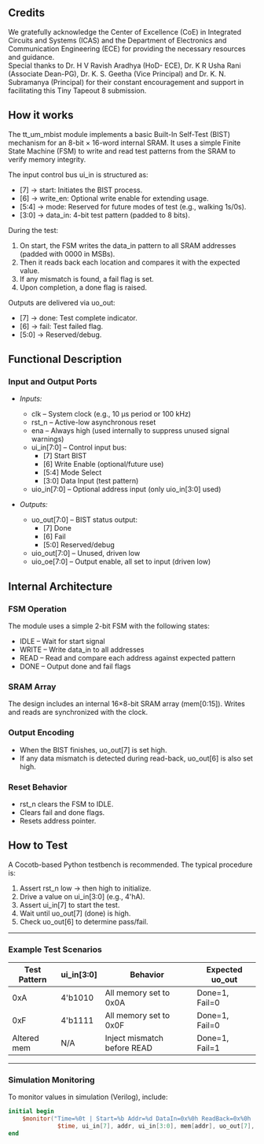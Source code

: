 <!---

This file is used to generate your project datasheet. Please fill in the information below and delete any unused
sections.

You can also include images in this folder and reference them in the markdown. Each image must be less than
512 kb in size, and the combined size of all images must be less than 1 MB.
-->

## Credits

We gratefully acknowledge the Center of Excellence (CoE) in Integrated Circuits and Systems (ICAS) and the Department of Electronics and Communication Engineering (ECE) for providing the necessary resources and guidance.  
Special thanks to Dr. H V Ravish Aradhya (HoD- ECE), Dr. K R Usha Rani (Associate Dean-PG), Dr. K. S. Geetha (Vice Principal) and Dr. K. N. Subramanya (Principal) for their constant encouragement and support in facilitating this Tiny Tapeout 8 submission.

## How it works

The tt_um_mbist module implements a basic Built-In Self-Test (BIST) mechanism for an 8-bit × 16-word internal SRAM. It uses a simple Finite State Machine (FSM) to write and read test patterns from the SRAM to verify memory integrity.

The input control bus ui_in is structured as:
- [7] → start: Initiates the BIST process.
- [6] → write_en: Optional write enable for extending usage.
- [5:4] → mode: Reserved for future modes of test (e.g., walking 1s/0s).
- [3:0] → data_in: 4-bit test pattern (padded to 8 bits).

During the test:
1. On start, the FSM writes the data_in pattern to all SRAM addresses (padded with 0000 in MSBs).
2. Then it reads back each location and compares it with the expected value.
3. If any mismatch is found, a fail flag is set.
4. Upon completion, a done flag is raised.

Outputs are delivered via uo_out:
- [7] → done: Test complete indicator.
- [6] → fail: Test failed flag.
- [5:0] → Reserved/debug.

## Functional Description

### Input and Output Ports

- *Inputs:*
  - clk – System clock (e.g., 10 µs period or 100 kHz)
  - rst_n – Active-low asynchronous reset
  - ena – Always high (used internally to suppress unused signal warnings)
  - ui_in[7:0] – Control input bus:
    - [7] Start BIST
    - [6] Write Enable (optional/future use)
    - [5:4] Mode Select
    - [3:0] Data Input (test pattern)
  - uio_in[7:0] – Optional address input (only uio_in[3:0] used)

- *Outputs:*
  - uo_out[7:0] – BIST status output:
    - [7] Done
    - [6] Fail
    - [5:0] Reserved/debug
  - uio_out[7:0] – Unused, driven low
  - uio_oe[7:0] – Output enable, all set to input (driven low)

## Internal Architecture

### FSM Operation

The module uses a simple 2-bit FSM with the following states:
- IDLE – Wait for start signal
- WRITE – Write data_in to all addresses
- READ – Read and compare each address against expected pattern
- DONE – Output done and fail flags

### SRAM Array

The design includes an internal 16×8-bit SRAM array (mem[0:15]). Writes and reads are synchronized with the clock.

### Output Encoding

- When the BIST finishes, uo_out[7] is set high.
- If any data mismatch is detected during read-back, uo_out[6] is also set high.

### Reset Behavior

- rst_n clears the FSM to IDLE.
- Clears fail and done flags.
- Resets address pointer.

## How to Test

A Cocotb-based Python testbench is recommended. The typical procedure is:

1. Assert rst_n low → then high to initialize.
2. Drive a value on ui_in[3:0] (e.g., 4'hA).
3. Assert ui_in[7] to start the test.
4. Wait until uo_out[7] (done) is high.
5. Check uo_out[6] to determine pass/fail.

---

### Example Test Scenarios

| Test Pattern | ui_in[3:0] | Behavior                      | Expected uo_out |
|--------------|--------------|-------------------------------|-------------------|
| 0xA        | 4'b1010    | All memory set to 0x0A        | Done=1, Fail=0    |
| 0xF        | 4'b1111    | All memory set to 0x0F        | Done=1, Fail=0    |
| Altered mem  | N/A          | Inject mismatch before READ   | Done=1, Fail=1    |

---

### Simulation Monitoring

To monitor values in simulation (Verilog), include:

```verilog
initial begin
    $monitor("Time=%0t | Start=%b Addr=%d DataIn=0x%0h ReadBack=0x%0h | Done=%b Fail=%b",
              $time, ui_in[7], addr, ui_in[3:0], mem[addr], uo_out[7], uo_out[6]);
end
